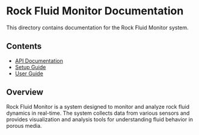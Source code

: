 # Rock Fluid Monitor Documentation

This directory contains documentation for the Rock Fluid Monitor system.

## Contents

- [API Documentation](api.md)
- [Setup Guide](setup.md)
- [User Guide](user-guide.md)

## Overview

Rock Fluid Monitor is a system designed to monitor and analyze rock fluid dynamics in real-time. The system collects data from various sensors and provides visualization and analysis tools for understanding fluid behavior in porous media. 